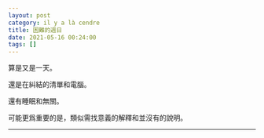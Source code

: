 ```yaml
---
layout: post
category: il y a là cendre
title: 困難的週日
date: 2021-05-16 00:24:00
tags: []
---
```


算是又是一天。

還是在糾結的清單和電腦。

還有睡眠和無關。

可能更爲重要的是，類似需找意義的解釋和並沒有的說明。


------





